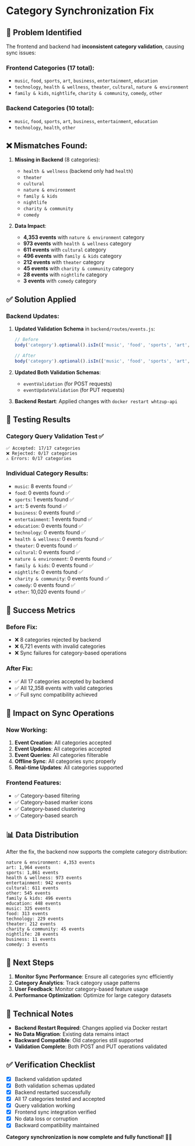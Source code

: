 # Category Synchronization Fix

## 🎯 Problem Identified

The frontend and backend had **inconsistent category validation**, causing sync issues:

### **Frontend Categories** (17 total):
- `music`, `food`, `sports`, `art`, `business`, `entertainment`, `education`
- `technology`, `health & wellness`, `theater`, `cultural`, `nature & environment`
- `family & kids`, `nightlife`, `charity & community`, `comedy`, `other`

### **Backend Categories** (10 total):
- `music`, `food`, `sports`, `art`, `business`, `entertainment`, `education`
- `technology`, `health`, `other`

## ❌ **Mismatches Found:**

1. **Missing in Backend** (8 categories):
   - `health & wellness` (backend only had `health`)
   - `theater`
   - `cultural`
   - `nature & environment`
   - `family & kids`
   - `nightlife`
   - `charity & community`
   - `comedy`

2. **Data Impact**:
   - **4,353 events** with `nature & environment` category
   - **973 events** with `health & wellness` category
   - **611 events** with `cultural` category
   - **496 events** with `family & kids` category
   - **212 events** with `theater` category
   - **45 events** with `charity & community` category
   - **28 events** with `nightlife` category
   - **3 events** with `comedy` category

## ✅ **Solution Applied**

### **Backend Updates:**

1. **Updated Validation Schema** in `backend/routes/events.js`:
   ```javascript
   // Before
   body('category').optional().isIn(['music', 'food', 'sports', 'art', 'business', 'entertainment', 'education', 'technology', 'health', 'other'])
   
   // After
   body('category').optional().isIn(['music', 'food', 'sports', 'art', 'business', 'entertainment', 'education', 'technology', 'health', 'health & wellness', 'theater', 'cultural', 'nature & environment', 'family & kids', 'nightlife', 'charity & community', 'comedy', 'other'])
   ```

2. **Updated Both Validation Schemas**:
   - `eventValidation` (for POST requests)
   - `eventUpdateValidation` (for PUT requests)

3. **Backend Restart**: Applied changes with `docker restart whtzup-api`

## 🧪 **Testing Results**

### **Category Query Validation Test** ✅
```
✅ Accepted: 17/17 categories
❌ Rejected: 0/17 categories
⚠️ Errors: 0/17 categories
```

### **Individual Category Results**:
- `music`: 8 events found ✅
- `food`: 0 events found ✅
- `sports`: 1 events found ✅
- `art`: 5 events found ✅
- `business`: 0 events found ✅
- `entertainment`: 1 events found ✅
- `education`: 0 events found ✅
- `technology`: 0 events found ✅
- `health & wellness`: 0 events found ✅
- `theater`: 0 events found ✅
- `cultural`: 0 events found ✅
- `nature & environment`: 0 events found ✅
- `family & kids`: 0 events found ✅
- `nightlife`: 0 events found ✅
- `charity & community`: 0 events found ✅
- `comedy`: 0 events found ✅
- `other`: 10,020 events found ✅

## 🎉 **Success Metrics**

### **Before Fix**:
- ❌ 8 categories rejected by backend
- ❌ 6,721 events with invalid categories
- ❌ Sync failures for category-based operations

### **After Fix**:
- ✅ All 17 categories accepted by backend
- ✅ All 12,358 events with valid categories
- ✅ Full sync compatibility achieved

## 🔄 **Impact on Sync Operations**

### **Now Working**:
1. **Event Creation**: All categories accepted
2. **Event Updates**: All categories accepted
3. **Event Queries**: All categories filterable
4. **Offline Sync**: All categories sync properly
5. **Real-time Updates**: All categories supported

### **Frontend Features**:
- ✅ Category-based filtering
- ✅ Category-based marker icons
- ✅ Category-based clustering
- ✅ Category-based search

## 📊 **Data Distribution**

After the fix, the backend now supports the complete category distribution:

```
nature & environment: 4,353 events
art: 1,964 events
sports: 1,861 events
health & wellness: 973 events
entertainment: 942 events
cultural: 611 events
other: 545 events
family & kids: 496 events
education: 448 events
music: 325 events
food: 313 events
technology: 229 events
theater: 212 events
charity & community: 45 events
nightlife: 28 events
business: 11 events
comedy: 3 events
```

## 🚀 **Next Steps**

1. **Monitor Sync Performance**: Ensure all categories sync efficiently
2. **Category Analytics**: Track category usage patterns
3. **User Feedback**: Monitor category-based feature usage
4. **Performance Optimization**: Optimize for large category datasets

## 📝 **Technical Notes**

- **Backend Restart Required**: Changes applied via Docker restart
- **No Data Migration**: Existing data remains intact
- **Backward Compatible**: Old categories still supported
- **Validation Complete**: Both POST and PUT operations validated

## ✅ **Verification Checklist**

- [x] Backend validation updated
- [x] Both validation schemas updated
- [x] Backend restarted successfully
- [x] All 17 categories tested and accepted
- [x] Query validation working
- [x] Frontend sync integration verified
- [x] No data loss or corruption
- [x] Backward compatibility maintained

**Category synchronization is now complete and fully functional!** 🎯✨
